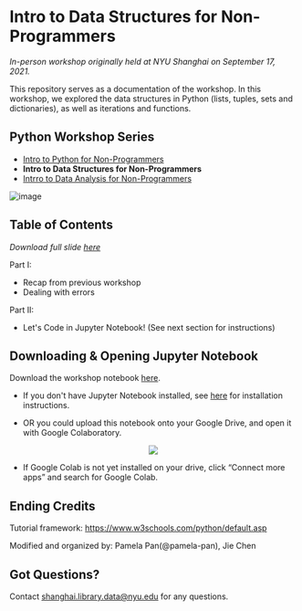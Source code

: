 # Intro to Data Structures for Non-Programmers
*In-person workshop originally held at NYU Shanghai on September 17, 2021.*

This repository serves as a documentation of the workshop. In this workshop, we explored the data structures in Python (lists, tuples, sets and dictionaries), as well as iterations and functions.

## Python Workshop Series
- [Intro to Python for Non-Programmers](https://github.com/NYU-Shanghai-Data-Services/python-intro)
- **Intro to Data Structures for Non-Programmers**
- [Intrro to Data Analysis for Non-Programmers](https://github.com/NYU-Shanghai-Data-Services/python-data-analysis)

![image](https://user-images.githubusercontent.com/93502896/145762717-4774e363-0f2b-4b95-96b2-b85d06974f97.png)

## Table of Contents
*Download full slide [here](https://github.com/NYU-Shanghai-Data-Services/python-data-structures/blob/main/1_Intro%20to%20Data%20Structures.pptx)*

Part I: 
- Recap from previous workshop
- Dealing with errors

Part II:
- Let's Code in Jupyter Notebook! (See next section for instructions)

## Downloading & Opening Jupyter Notebook
Download the workshop notebook [here](https://github.com/NYU-Shanghai-Data-Services/python-data-structures/blob/main/2_Let's_Code_Intro_to_Data_Structures.ipynb).
- If you don't have Jupyter Notebook installed, see [here](https://jupyter.org/) for installation instructions.

- OR you could upload this notebook onto your Google Drive, and open it with Google Colaboratory.

<p align='center'>
<img src='https://user-images.githubusercontent.com/93502896/145759170-f15b65ce-1fd1-454f-963b-53028b3462a9.png'>
  </p>
  
  - If Google Colab is not yet installed on your drive, click “Connect more apps” and search for Google Colab.

## Ending Credits

Tutorial framework: https://www.w3schools.com/python/default.asp

Modified and organized by: Pamela Pan(@pamela-pan), Jie Chen

## Got Questions?
Contact shanghai.library.data@nyu.edu for any questions.
